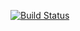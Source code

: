[![Build Status](https://travis-ci.org/miros/init-exporter.svg?branch=master)](https://travis-ci.org/miros/init-exporter)